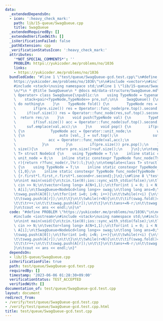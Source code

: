 ```yaml
---
data:
  _extendedDependsOn:
  - icon: ':heavy_check_mark:'
    path: lib/15-queue/SwagQueue.cpp
    title: SwagQueue
  _extendedRequiredBy: []
  _extendedVerifiedWith: []
  _isVerificationFailed: false
  _pathExtension: cpp
  _verificationStatusIcon: ':heavy_check_mark:'
  attributes:
    '*NOT_SPECIAL_COMMENTS*': ''
    PROBLEM: https://yukicoder.me/problems/no/1036
    links:
    - https://yukicoder.me/problems/no/1036
  bundledCode: "#line 1 \"test/queue/SwagQueue-gcd.test.cpp\"\n#define PROBLEM \"\
    https://yukicoder.me/problems/no/1036\"\n\n#include <vector>\n#include <iostream>\n\
    #include <stack>\nusing namespace std;\n#line 1 \"lib/15-queue/SwagQueue.cpp\"\
    \n/*\n * @title SwagQueue\n * @docs md/data-structure/SwagQueue.md\n */\ntemplate<class\
    \ Operator> class SwagQueue{\npublic:\n    using TypeNode = typename Operator::TypeNode;\n\
    \    stack<pair<TypeNode,TypeNode>> pre,suf;\n\n    SwagQueue() {\n        //\
    \ do nothing\n    }\n    TypeNode fold() {\n        TypeNode res = Operator::unit_node;\n\
    \        if(pre.size()) res = Operator::func_node(pre.top().second,res);\n   \
    \     if(suf.size()) res = Operator::func_node(res,suf.top().second);\n      \
    \  return res;\n    }\n    void push(TypeNode val) {\n        TypeNode acc = val;\n\
    \        if(suf.size()) acc = Operator::func_node(suf.top().second,val);\n   \
    \     suf.emplace(val,acc);\n    }\n    void pop() {\n        if(pre.empty())\
    \ {\n            TypeNode acc = Operator::unit_node;\n            while(suf.size())\
    \ {\n                auto [val,_] = suf.top();\n                suf.pop();\n \
    \               acc = Operator::func_node(val,acc);\n                pre.emplace(val,acc);\n\
    \            }\n        }\n        if(pre.size()) pre.pop();\n    }\n    size_t\
    \ size(){\n        return pre.size()+suf.size();\n    }\n};\n\ntemplate<class\
    \ T> struct NodeGcd {\n    using TypeNode = T;\n    inline static constexpr TypeNode\
    \ unit_node = 0;\n    inline static constexpr TypeNode func_node(TypeNode l,TypeNode\
    \ r){return r?func_node(r,l%r):l;}\n};\n\ntemplate<class T> struct NodeComposite\
    \ {\n    using TypeNode = T;\n    inline static constexpr TypeNode unit_node =\
    \ {1,0};\n    inline static constexpr TypeNode func_node(TypeNode l,TypeNode r){return\
    \ {r.first*l.first,r.first*l.second+r.second};}\n};\n#line 8 \"test/queue/SwagQueue-gcd.test.cpp\"\
    \n\nint main(void){\n\tcin.tie(0);ios::sync_with_stdio(false);\n\tlong long N;\
    \ cin >> N;\n\tvector<long long> A(N+1,1);\n\tfor(int i = 0; i < N; ++i) cin >>\
    \ A[i];\n\tSwagQueue<NodeGcd<long long>> swag;\n\tlong long ans=0;\n\tint r=0;\n\
    \tswag.push(A[0]);\n\tfor(int i=0; i<N; i++){\n\t\twhile(r<i) {\n\t\t\tr++;\n\t\
    \t\tswag.push(A[r]);\n\t\t}\n\t\twhile(r<N){\n\t\t\tif(swag.fold()==1) break;\n\
    \t\t\tr++;\n\t\t\tswag.push(A[r]);\n\t\t}\n\t\tans+=N-r;\n\t\tswag.pop();\n\t\
    }\n\tcout << ans << endl;\n}\n"
  code: "#define PROBLEM \"https://yukicoder.me/problems/no/1036\"\n\n#include <vector>\n\
    #include <iostream>\n#include <stack>\nusing namespace std;\n#include \"../../lib/15-queue/SwagQueue.cpp\"\
    \n\nint main(void){\n\tcin.tie(0);ios::sync_with_stdio(false);\n\tlong long N;\
    \ cin >> N;\n\tvector<long long> A(N+1,1);\n\tfor(int i = 0; i < N; ++i) cin >>\
    \ A[i];\n\tSwagQueue<NodeGcd<long long>> swag;\n\tlong long ans=0;\n\tint r=0;\n\
    \tswag.push(A[0]);\n\tfor(int i=0; i<N; i++){\n\t\twhile(r<i) {\n\t\t\tr++;\n\t\
    \t\tswag.push(A[r]);\n\t\t}\n\t\twhile(r<N){\n\t\t\tif(swag.fold()==1) break;\n\
    \t\t\tr++;\n\t\t\tswag.push(A[r]);\n\t\t}\n\t\tans+=N-r;\n\t\tswag.pop();\n\t\
    }\n\tcout << ans << endl;\n}"
  dependsOn:
  - lib/15-queue/SwagQueue.cpp
  isVerificationFile: true
  path: test/queue/SwagQueue-gcd.test.cpp
  requiredBy: []
  timestamp: '2023-06-06 01:28:30+09:00'
  verificationStatus: TEST_ACCEPTED
  verifiedWith: []
documentation_of: test/queue/SwagQueue-gcd.test.cpp
layout: document
redirect_from:
- /verify/test/queue/SwagQueue-gcd.test.cpp
- /verify/test/queue/SwagQueue-gcd.test.cpp.html
title: test/queue/SwagQueue-gcd.test.cpp
---
```

